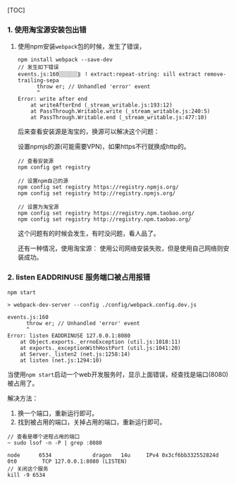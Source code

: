 [TOC]

### 1. 使用淘宝源安装包出错

1. 使用npm安装`webpack`包的时候，发生了错误，

   ```
   npm install webpack --save-dev
   // 发生如下错误
   events.js:160░░░░░░⸩ ⠸ extract:repeat-string: sill extract remove-trailing-sepa
         throw er; // Unhandled 'error' event
         ^
   Error: write after end
       at writeAfterEnd (_stream_writable.js:193:12)
       at PassThrough.Writable.write (_stream_writable.js:240:5)
       at PassThrough.Writable.end (_stream_writable.js:477:10)
   ```

   后来查看安装源是淘宝的，换源可以解决这个问题：

   设置npmjs的源(可能需要VPN)，如果https不行就换成http的。

   ```
   // 查看安装源
   npm config get registry 	
   
   // 设置npm自己的源
   npm config set registry https://registry.npmjs.org/
   npm config set registry http://registry.npmjs.org/
   
   // 设置为淘宝源
   npm config set registry https://registry.npm.taobao.org/
   npm config set registry http://registry.npm.taobao.org/
   
   ```

   这个问题有的时候会发生，有时没问题，看人品了。

   还有一种情况，使用淘宝源： 使用公司网络安装失败，但是使用自己网络则安装成功。

### 2. listen EADDRINUSE 服务端口被占用报错

```
npm start

> webpack-dev-server --config ./config/webpack.config.dev.js

events.js:160
      throw er; // Unhandled 'error' event
      ^
Error: listen EADDRINUSE 127.0.0.1:8080
    at Object.exports._errnoException (util.js:1018:11)
    at exports._exceptionWithHostPort (util.js:1041:20)
    at Server._listen2 (net.js:1258:14)
    at listen (net.js:1294:10)
```

当使用`npm start`启动一个web开发服务时，显示上面错误，经查找是端口(8080)被占用了。

解决方法：

1. 换一个端口，重新运行即可。
2. 找到被占用的端口，关掉占用的端口，重新运行即可。

```
// 查看是哪个进程占用的端口
~ sudo lsof -n -P | grep :8080

node      6534             dragon   14u     IPv4 0x3cf6bb332552824d        0t0        TCP 127.0.0.1:8080 (LISTEN)
// 关闭这个服务
kill -9 6534
```

